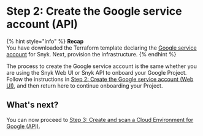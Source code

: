 # Step 2: Create the Google service account (API)

{% hint style="info" %}
**Recap**\
You have downloaded the Terraform template declaring the [Google service account](https://cloud.google.com/iam/docs/service-accounts) for Snyk. Next, provision the infrastructure.
{% endhint %}

The process to create the Google service account is the same whether you are using the Snyk Web UI or Snyk API to onboard your Google Project. Follow the instructions in [Step 2: Create the Google service account (Web UI)](../google-cloud-integration-web-ui/step-2-create-the-google-service-account-web-ui.md), and then return here to continue onboarding your Project.

## **What's next?**

You can now proceed to [Step 3: Create and scan a Cloud Environment for Google (API)](step-3-create-and-scan-a-cloud-environment-for-google-api.md).
